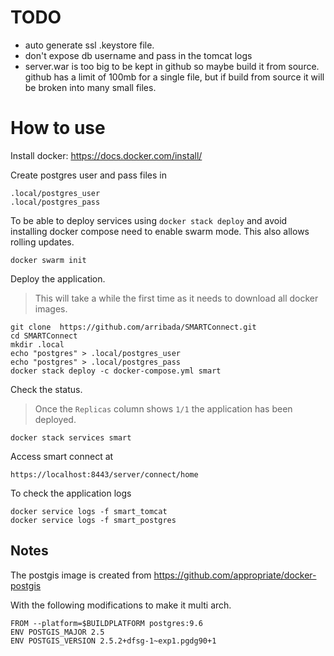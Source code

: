 # TODO
 - auto generate ssl .keystore file.
 - don't expose db username and pass in the tomcat logs
 - server.war is too big to be kept in github so maybe build it from source. github has a limit of 100mb for a single file, but if build from source it will be broken into many small files.


# How to use

Install docker:
https://docs.docker.com/install/


Create postgres user and pass files in 
```
.local/postgres_user
.local/postgres_pass
```

To be able to deploy services using `docker stack deploy` and avoid installing docker compose need to enable swarm mode. 
This also allows rolling updates.
```
docker swarm init
```
Deploy the application.
> This will take a while the first time as it needs to download all docker images.
```
git clone  https://github.com/arribada/SMARTConnect.git
cd SMARTConnect
mkdir .local
echo "postgres" > .local/postgres_user 
echo "postgres" > .local/postgres_pass
docker stack deploy -c docker-compose.yml smart
```

Check the status.
> Once the `Replicas` column shows `1/1` the application has been deployed.
```
docker stack services smart
```

Access smart connect at 
```
https://localhost:8443/server/connect/home
```

To check the application logs
```
docker service logs -f smart_tomcat
docker service logs -f smart_postgres
```

## Notes

The postgis image is created from https://github.com/appropriate/docker-postgis

With the following modifications to make it multi arch.
```
FROM --platform=$BUILDPLATFORM postgres:9.6
ENV POSTGIS_MAJOR 2.5
ENV POSTGIS_VERSION 2.5.2+dfsg-1~exp1.pgdg90+1
```
